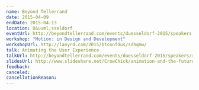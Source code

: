 ```yaml
---
name: Beyond Tellerrand
date: 2015-04-09
endDate: 2015-04-13
location: D&uuml;sseldorf
eventUrl: http://beyondtellerrand.com/events/duesseldorf-2015/speakers
workshop: "Motion: in Design and Development"
workshopUrl: http://lanyrd.com/2015/btconfdus/sdhqmw/
talk: Animating the User Experience
talkUrl: http://beyondtellerrand.com/events/duesseldorf-2015/speakers/rachel-nabors#talk
slidesUrl: http://www.slideshare.net/CrowChick/animation-and-the-future-of-ux-33573726
feedback:
canceled:
cancellationReason:
---
```


